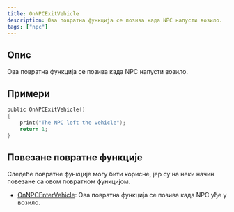 ```yaml
---
title: OnNPCExitVehicle
description: Ова повратна функција се позива када NPC напусти возило.
tags: ["npc"]
---
```


## Опис

Ова повратна функција се позива када NPC напусти возило.

## Примери

```c
public OnNPCExitVehicle()
{
    print("The NPC left the vehicle");
    return 1;
}
```

## Повезане повратне функције

Следеће повратне функције могу бити корисне, јер су на неки начин повезане са овом повратном функцијом.

- [OnNPCEnterVehicle](OnNPCEnterVehicle): Ова повратна функција се позива када NPC уђе у возило.
